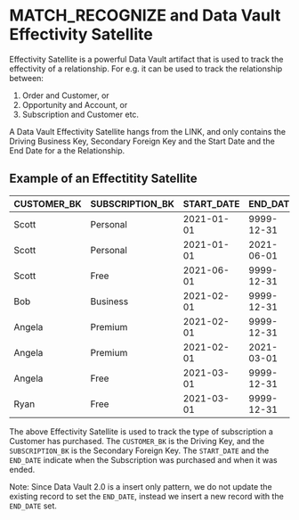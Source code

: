 # MATCH_RECOGNIZE and Data Vault Effectivity Satellite
Effectivity Satellite is a powerful Data Vault artifact that is used to track the effectivity of a relationship. For e.g. it can be used to track the relationship between:
1. Order and Customer, or 
2. Opportunity and Account, or 
3. Subscription and Customer etc. 
 
A Data Vault Effectivity Satellite hangs from the LINK, and only contains the Driving Business Key, Secondary Foreign Key and the Start Date and the End Date for a the Relationship.


## Example of an Effectitity Satellite

| CUSTOMER_BK | SUBSCRIPTION_BK | START_DATE | END_DATE   |
|-------------|-----------------|------------|------------|
| Scott       | Personal        | 2021-01-01 | 9999-12-31 |
| Scott       | Personal        | 2021-01-01 | 2021-06-01 |
| Scott       | Free            | 2021-06-01 | 9999-12-31 |
| Bob         | Business        | 2021-02-01 | 9999-12-31 |
| Angela      | Premium         | 2021-02-01 | 9999-12-31 |
| Angela      | Premium         | 2021-02-01 | 2021-03-01 |
| Angela      | Free            | 2021-03-01 | 9999-12-31 |
| Ryan        | Free            | 2021-03-01 | 9999-12-31 |

The above Effectivity Satellite is used to track the type of subscription a Customer has purchased. The `CUSTOMER_BK` is the Driving Key, and the `SUBSCRIPTION_BK` is the Secondary Foreign Key. The `START_DATE` and the `END_DATE` indicate when the Subscription was purchased and when it was ended. 

Note: Since Data Vault 2.0 is a insert only pattern, we do not update the existing record to set the `END_DATE`, instead we insert a new record with the `END_DATE` set.

